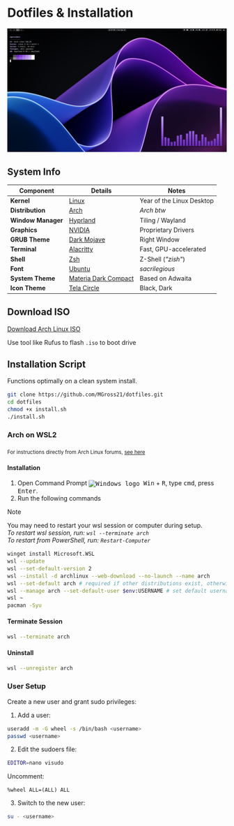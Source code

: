 # Dotfiles & Installation

![Desktop Preview](Pictures/screenshots/version2.png)

## System Info

| **Component**     | **Details**                                                          |        **Notes**            |
|-------------------|----------------------------------------------------------------------|-----------------------------|
| **Kernel**        | [Linux](https://github.com/torvalds/linux)                           |  Year of the Linux Desktop  |
| **Distribution**  | [Arch](https://archlinux.org)                                        |       *Arch btw*            |
| **Window Manager**| [Hyprland](https://wiki.hyprland.org)                                |    Tiling / Wayland         |
| **Graphics**      | [NVIDIA](https://wiki.archlinux.org/title/NVIDIA)                    |     Proprietary Drivers     |
| **GRUB Theme**    | [Dark Mojave](https://github.com/vinceliuice/Elegant-grub2-themes)   |      Right Window           |
| **Terminal**      | [Alacritty](https://github.com/alacritty/alacritty)                  | Fast, GPU-accelerated       |
| **Shell**         | [Zsh](https://www.zsh.org)                                           |    Z-Shell (*"zish"*)       |
| **Font**          | [Ubuntu](https://design.ubuntu.com/font/)                            |         *sacrilegious*      |
| **System Theme**  | [Materia Dark Compact](https://github.com/nana-4/materia-theme)      |      Based on Adwaita       |
| **Icon Theme**   | [Tela Circle](https://github.com/vinceliuice/Tela-circle-icon-theme)  |       Black, Dark           |

## Download ISO

[Download Arch Linux ISO](https://archlinux.org/download/)

Use tool like Rufus to flash `.iso` to boot drive

## Installation Script

Functions optimally on a clean system install.

```bash
git clone https://github.com/MGross21/dotfiles.git
cd dotfiles
chmod +x install.sh
./install.sh
```

<!-- ### Making Changes

```bash
alias dotfiles='/usr/bin/git --git-dir=$HOME/.dotfiles --work-tree=$HOME'
dotfiles checkout
dotfiles config --local status.showUntrackedFiles no
```

#### Examples

```bash
dotfiles status
dotfiles add .vimrc
dotfiles commit -m "Update vim config"
``` -->

### Arch on WSL2

<sub>For instructions directly from Arch Linux forums, [see here](https://wiki.archlinux.org/title/Install_Arch_Linux_on_WSL)</sub>

#### Installation

1. Open Command Prompt <kbd><img src="https://img.icons8.com/ios-filled/16/000000/windows8.png" alt="Windows logo" style="vertical-align:middle;"/> Win</kbd> + <kbd>R</kbd>, type <kbd>cmd</kbd>, press <kbd>Enter</kbd>.
2. Run the following commands

> [!Note]
> You may need to restart your wsl session or computer during setup. <br>
> *To restart wsl session, run: `wsl --terminate arch`* <br>
> *To restart from PowerShell, run: `Restart-Computer`*

```bash
winget install Microsoft.WSL
wsl --update
wsl --set-default-version 2
wsl --install -d archlinux --web-download --no-launch --name arch
wsl --set-default arch # required if other distributions exist, otherwise ignore
wsl --manage arch --set-default-user $env:USERNAME # set default username to same as windows computer
wsl ~
pacman -Syu
```

#### Terminate Session

```bash
wsl --terminate arch
```

#### Uninstall

```bash
wsl --unregister arch
```

### User Setup

Create a new user and grant sudo privileges:

1. Add a user:

```bash
useradd -m -G wheel -s /bin/bash <username>
passwd <username>
```

2. Edit the sudoers file:

```bash
EDITOR=nano visudo
```

Uncomment:

```plaintext
%wheel ALL=(ALL) ALL
```

3. Switch to the new user:

```bash
su - <username>
```
